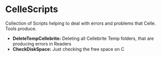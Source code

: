 # CelleScripts

Collection of Scripts helping to deal with errors and problems that Celle. Tools produce. 

+ **DeleteTempCellebrite:** Deleting all Cellebrite Temp folders, that are producing errors in Readers 
+ **CheckDiskSpace:** Just checking the free space on C
